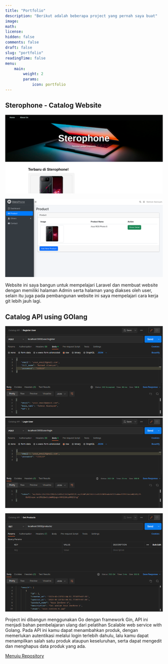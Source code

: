 ```yaml
---
title: "Portfolio"
description: "Berikut adalah beberapa project yang pernah saya buat"
image:
math:
license:
hidden: false
comments: false
draft: false
slug: "portfolio"
readingTime: false
menu:
    main:
        weight: 2
        params:
            icon: portfolio
---
```


## Sterophone - Catalog Website
![Sterophone Catalog (Building)](img/Sterophone-1.png)

![Sterophone Admin Page](img/Sterophone-2.png)

Website ini saya bangun untuk mempelajari Laravel dan membuat website dengan memiliki halaman Admin serta halaman yang diakses oleh user, selain itu juga pada pembangunan website ini saya mempelajari cara kerja git lebih jauh lagi.

## Catalog API using GOlang
![Catalog API Register](img/Catalog-API-1.png)
![Catalog API Login](img/Catalog-API-2.png)

![Catalog API Show Products](img/Catalog-API-3.png)

Project ini dibangun menggunakan Go dengan framework Gin, API ini menjadi bahan pembelajaran ulang dari pelatihan Scalable web service with Golang. Pada API ini kamu dapat menambahkan produk, dengan memerlukan autentikasi melalui login terlebih dahulu, lalu kamu dapat menampilkan salah satu produk ataupun keseluruhan, serta dapat mengedit dan menghapus data produk yang ada.

[Menuju Repository](https://github.com/mattgan31/catalog-api)